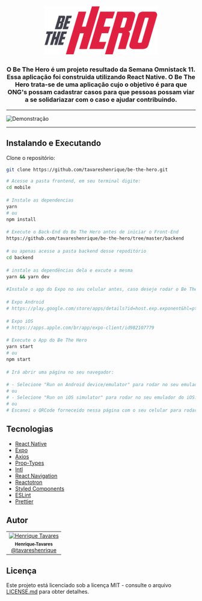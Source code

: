<h1 align="center">
  <img alt="BeTheHero" title="BeTheHero" src="./src/assets/logo@3x.png" width="300px" />
</h1>

<h3 align="center">
  O Be The Hero é um projeto resultado da Semana Omnistack 11. Essa aplicação foi construida utilizando React Native. O Be The Hero trata-se de uma aplicação cujo o objetivo é para que ONG's possam cadastrar casos para que pessoas possam viar a se solidariazar com o caso e ajudar contribuindo.
</h3>

---

![Demonstração](./assets/demonstration.gif)

---

## Instalando e Executando

Clone o repositório:

```bash
git clone https://github.com/tavareshenrique/be-the-hero.git
```

```bash
# Acesse a pasta frontend, em seu terminal digite:
cd mobile

# Instale as dependencias
yarn
# ou
npm install

# Execute o Back-End do Be The Hero antes de iniciar o Front-End
https://github.com/tavareshenrique/be-the-hero/tree/master/backend

# ou apenas acesse a pasta backend desse repoditório
cd backend

# instale as dependências dela e excute a mesma
yarn && yarn dev

#Instale o app do Expo no seu celular antes, caso deseje rodar o Be The Hero em seu próprio dispositivo.

# Expo Android
# https://play.google.com/store/apps/details?id=host.exp.exponent&hl=pt_BR

# Expo iOS
# https://apps.apple.com/br/app/expo-client/id982107779

# Execute o App do Be The Hero
yarn start
# ou
npm start

# Irá abrir uma página no seu navegador:

# - Selecione "Run on Android device/emulator" para rodar no seu emulador do Android.
# ou
# - Selecione "Run on iOS simulator" para rodar no seu emulador do iOS.
# ou
# Escanei o QRCode forneceido nessa página com o seu celular para rodar o app no seu próprio celular, mas certifique-se de ter o app do Expo instalado no mesmo.

```

## Tecnologias

- [React Native](https://reactnative.dev/)
- [Expo](https://expo.io/)
- [Axios](https://github.com/axios/axios)
- [Prop-Types](https://www.npmjs.com/package/prop-types)
- [Intl](https://github.com/andyearnshaw/Intl.js#readme)
- [React Navigation](https://reactnavigation.org/)
- [Reactotron](https://github.com/infinitered/reactotron)
- [Styled Components](https://www.styled-components.com/)
- [ESLint](https://eslint.org/)
- [Prettier](https://prettier.io/)

## Autor

<table>
  <tr>
    <td align="center">
      <a href="http://github.com/tavareshenrique/">
        <img src="https://avatars1.githubusercontent.com/u/27022914?v=4" width="100px;" alt="Henrique Tavares"/>
        <br />
        <sub>
          <b>Henrique Tavares</b>
        </sub>
       </a>
       <br />
       <a href="https://github.com/tavareshenrique/be-the-hero/commits?author=tavareshenrique" title="Code">@tavareshenrique</a>
    </td>
  </tr>
</table>

## Licença

Este projeto está licenciado sob a licença MIT - consulte o arquivo [LICENSE.md](https://github.com/tavareshenrique/be-the-hero/blob/master/mobile/LICENSE.md) para obter detalhes.
